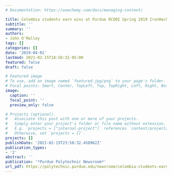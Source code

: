 ```yaml
---
# Documentation: https://wowchemy.com/docs/managing-content/

title: Colombia students earn wins at Purdue RCODI Spring 2019 IronHacks competition
subtitle: ''
summary: ''
authors:
- John O'Malley
tags: []
categories: []
date: '2019-04-01'
lastmod: 2021-02-15T18:58:32-05:00
featured: false
draft: false

# Featured image
# To use, add an image named `featured.jpg/png` to your page's folder.
# Focal points: Smart, Center, TopLeft, Top, TopRight, Left, Right, BottomLeft, Bottom, BottomRight.
image:
  caption: ''
  focal_point: ''
  preview_only: false

# Projects (optional).
#   Associate this post with one or more of your projects.
#   Simply enter your project's folder or file name without extension.
#   E.g. `projects = ["internal-project"]` references `content/project/deep-learning/index.md`.
#   Otherwise, set `projects = []`.
projects: []
publishDate: '2021-02-15T23:58:32.458962Z'
publication_types:
- '2'
abstract: ''
publication: '*Purdue Polytechnic Newsroom*'
url_pdf: https://polytechnic.purdue.edu/newsroom/colombia-students-earn-wins-at-purdue-rcodi-spring-2019-ironhacks-competition
---
```

